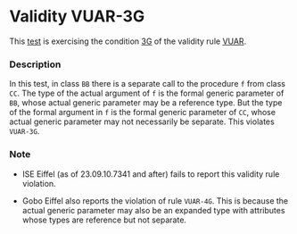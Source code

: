 # Validity VUAR-3G

This [test](.) is exercising the condition [3G](../Readme.md) of the validity rule [VUAR](../../vuar/Readme.md).

### Description

In this test, in class `BB` there is a separate call to the procedure `f` from class `CC`. The type of the actual argument of `f` is the formal generic parameter of `BB`, whose actual generic parameter may be a reference type. But the type of the formal argument in `f` is the formal generic parameter of `CC`, whose actual generic parameter may not necessarily be separate. This violates `VUAR-3G`.

### Note

* ISE Eiffel (as of 23.09.10.7341 and after) fails to report this validity rule violation.

* Gobo Eiffel also reports the violation of rule `VUAR-4G`. This is because the actual generic parameter may also be an expanded type with attributes whose types are reference but not separate.
